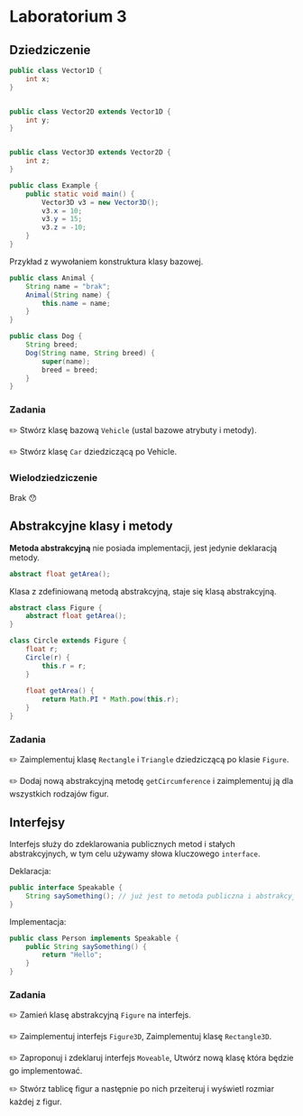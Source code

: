 # Laboratorium 3

## Dziedziczenie

```java
public class Vector1D {
    int x;
}


public class Vector2D extends Vector1D {
    int y;
}


public class Vector3D extends Vector2D {
    int z;
}

public class Example {
    public static void main() {
        Vector3D v3 = new Vector3D();
        v3.x = 10;
        v3.y = 15;
        v3.z = -10;
    }
}
```

Przykład z wywołaniem konstruktura klasy bazowej.

```java
public class Animal {
    String name = "brak";
    Animal(String name) {
        this.name = name;
    }
}

public class Dog {
    String breed;
    Dog(String name, String breed) {
        super(name);
        breed = breed;
    }
}
```    

### Zadania

✏️ Stwórz klasę bazową `Vehicle` (ustal bazowe atrybuty i metody).

✏️ Stwórz klasę `Car` dziedziczącą po Vehicle.


### Wielodziedziczenie
Brak 😯

## Abstrakcyjne klasy i metody 
**Metoda abstrakcyjną** nie posiada implementacji, jest jedynie deklaracją metody.

```java
abstract float getArea(); 
```

Klasa z zdefiniowaną metodą abstrakcyjną, staje się klasą abstrakcyjną.
```java
abstract class Figure {
    abstract float getArea();
}
```

```java
class Circle extends Figure {
    float r;
    Circle(r) {
        this.r = r;
    }
    
    float getArea() {
        return Math.PI * Math.pow(this.r);
    }
}
```


### Zadania

✏️ Zaimplementuj klasę `Rectangle` i `Triangle` dziedziczącą po klasie `Figure`.

✏️ Dodaj nową abstrakcyjną metodę `getCircumference` i zaimplementuj ją dla wszystkich rodzajów figur. 

## Interfejsy

Interfejs służy do zdeklarowania publicznych metod i stałych abstrakcyjnych, w tym celu używamy słowa kluczowego `interface`.

Deklaracja:
```java
public interface Speakable {
    String saySomething(); // już jest to metoda publiczna i abstrakcyjna. 
}
```
Implementacja:
```java
public class Person implements Speakable {
    public String saySomething() {
        return "Hello";
    }
}
```

### Zadania

✏️ Zamień klasę abstrakcyjną `Figure` na interfejs.

✏️ Zaimplementuj interfejs `Figure3D`, Zaimplementuj klasę `Rectangle3D`.

✏️ Zaproponuj i zdeklaruj interfejs `Moveable`, Utwórz nową klasę która będzie go implementować.

✏️ Stwórz tablicę figur a następnie po nich przeiteruj i wyświetl rozmiar każdej z figur.



